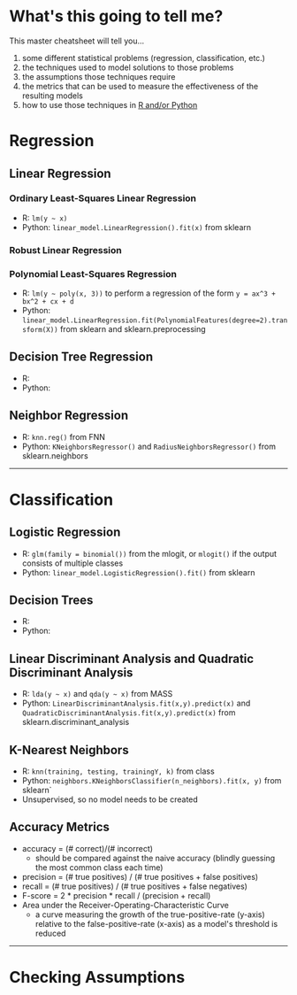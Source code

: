 # What's this going to tell me?
This master cheatsheet will tell you...

1. some different statistical problems (regression, classification, etc.)
2. the techniques used to model solutions to those problems
3. the assumptions those techniques require
4. the metrics that can be used to measure the effectiveness of the resulting models
5. how to use those techniques in [R and/or Python](http://mathesaurus.sourceforge.net/r-numpy.html)

# Regression
## Linear Regression
### Ordinary Least-Squares Linear Regression
* R: `lm(y ~ x)`
* Python: `linear_model.LinearRegression().fit(x)` from sklearn

### Robust Linear Regression

### Polynomial Least-Squares Regression
* R: `lm(y ~ poly(x, 3))` to perform a regression of the form `y = ax^3 + bx^2 + cx + d`
* Python: `linear_model.LinearRegression.fit(PolynomialFeatures(degree=2).transform(X))` from sklearn and sklearn.preprocessing

## Decision Tree Regression
* R:
* Python:

## Neighbor Regression
* R: `knn.reg()` from FNN
* Python: `KNeighborsRegressor()` and `RadiusNeighborsRegressor()` from sklearn.neighbors

---

# Classification
## Logistic Regression
* R: `glm(family = binomial())` from the mlogit, or `mlogit()` if the output consists of multiple classes
* Python: `linear_model.LogisticRegression().fit()` from sklearn

## Decision Trees
* R: 
* Python:

## Linear Discriminant Analysis and Quadratic Discriminant Analysis
* R: `lda(y ~ x)` and `qda(y ~ x)` from MASS
* Python: `LinearDiscriminantAnalysis.fit(x,y).predict(x)` and `QuadraticDiscriminantAnalysis.fit(x,y).predict(x)` from sklearn.discriminant_analysis

## K-Nearest Neighbors
* R: `knn(training, testing, trainingY, k)` from class
* Python: `neighbors.KNeighborsClassifier(n_neighbors).fit(x, y)` from sklearn`
* Unsupervised, so no model needs to be created

## Accuracy Metrics
* accuracy = (# correct)/(# incorrect)
	* should be compared against the naive accuracy (blindly guessing the most common class each time)
* precision = (# true positives) / (# true positives + false positives)
* recall = (# true positives) / (# true positives + false negatives)
* F-score = 2 \* precision \* recall / (precision + recall)
* Area under the Receiver-Operating-Characteristic Curve
	* a curve measuring the growth of the true-positive-rate (y-axis) relative to the false-positive-rate (x-axis) as a model's threshold is reduced

---

# Checking Assumptions
